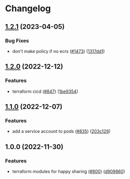 # Changelog

## [1.2.1](https://github.com/chanzuckerberg/happy/compare/happy-github-ci-role-v1.2.0...happy-github-ci-role-v1.2.1) (2023-04-05)


### Bug Fixes

* don't make policy if no ecrs ([#1473](https://github.com/chanzuckerberg/happy/issues/1473)) ([1317dd1](https://github.com/chanzuckerberg/happy/commit/1317dd167d5ef5c28fce0f0fd2721951a7e1ed5b))

## [1.2.0](https://github.com/chanzuckerberg/happy/compare/happy-github-ci-role-v1.1.0...happy-github-ci-role-v1.2.0) (2022-12-12)


### Features

* terraform cicd ([#847](https://github.com/chanzuckerberg/happy/issues/847)) ([1be9354](https://github.com/chanzuckerberg/happy/commit/1be9354192ce8085fa967c0c9280a772a4bb6daa))

## [1.1.0](https://github.com/chanzuckerberg/happy/compare/happy-github-ci-role-v1.0.0...happy-github-ci-role-v1.1.0) (2022-12-07)


### Features

* add a service account to pods ([#835](https://github.com/chanzuckerberg/happy/issues/835)) ([203c129](https://github.com/chanzuckerberg/happy/commit/203c1294602160dfc4aacc15adf8ebc91e83af5a))

## 1.0.0 (2022-11-30)


### Features

* terraform modules for happy sharing ([#800](https://github.com/chanzuckerberg/happy/issues/800)) ([d909860](https://github.com/chanzuckerberg/happy/commit/d9098607e37b29c71bdc3ddac9fabd7ba280606b))
